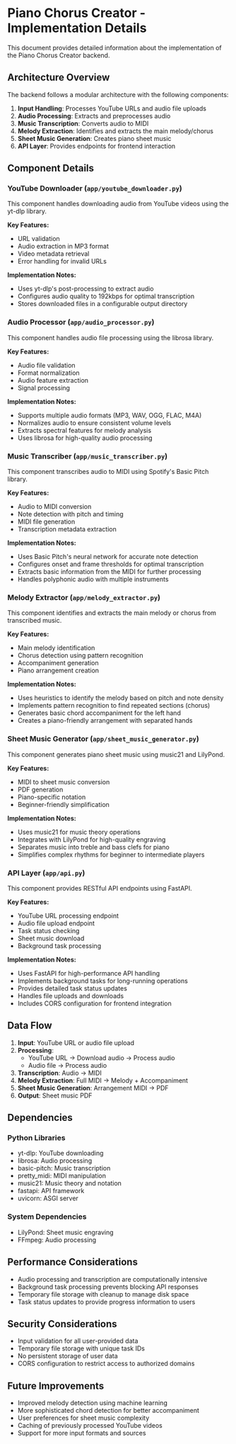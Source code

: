 # Piano Chorus Creator - Implementation Details

This document provides detailed information about the implementation of the Piano Chorus Creator backend.

## Architecture Overview

The backend follows a modular architecture with the following components:

1. **Input Handling**: Processes YouTube URLs and audio file uploads
2. **Audio Processing**: Extracts and preprocesses audio
3. **Music Transcription**: Converts audio to MIDI
4. **Melody Extraction**: Identifies and extracts the main melody/chorus
5. **Sheet Music Generation**: Creates piano sheet music
6. **API Layer**: Provides endpoints for frontend interaction

## Component Details

### YouTube Downloader (`app/youtube_downloader.py`)

This component handles downloading audio from YouTube videos using the yt-dlp library.

**Key Features:**
- URL validation
- Audio extraction in MP3 format
- Video metadata retrieval
- Error handling for invalid URLs

**Implementation Notes:**
- Uses yt-dlp's post-processing to extract audio
- Configures audio quality to 192kbps for optimal transcription
- Stores downloaded files in a configurable output directory

### Audio Processor (`app/audio_processor.py`)

This component handles audio file processing using the librosa library.

**Key Features:**
- Audio file validation
- Format normalization
- Audio feature extraction
- Signal processing

**Implementation Notes:**
- Supports multiple audio formats (MP3, WAV, OGG, FLAC, M4A)
- Normalizes audio to ensure consistent volume levels
- Extracts spectral features for melody analysis
- Uses librosa for high-quality audio processing

### Music Transcriber (`app/music_transcriber.py`)

This component transcribes audio to MIDI using Spotify's Basic Pitch library.

**Key Features:**
- Audio to MIDI conversion
- Note detection with pitch and timing
- MIDI file generation
- Transcription metadata extraction

**Implementation Notes:**
- Uses Basic Pitch's neural network for accurate note detection
- Configures onset and frame thresholds for optimal transcription
- Extracts basic information from the MIDI for further processing
- Handles polyphonic audio with multiple instruments

### Melody Extractor (`app/melody_extractor.py`)

This component identifies and extracts the main melody or chorus from transcribed music.

**Key Features:**
- Main melody identification
- Chorus detection using pattern recognition
- Accompaniment generation
- Piano arrangement creation

**Implementation Notes:**
- Uses heuristics to identify the melody based on pitch and note density
- Implements pattern recognition to find repeated sections (chorus)
- Generates basic chord accompaniment for the left hand
- Creates a piano-friendly arrangement with separated hands

### Sheet Music Generator (`app/sheet_music_generator.py`)

This component generates piano sheet music using music21 and LilyPond.

**Key Features:**
- MIDI to sheet music conversion
- PDF generation
- Piano-specific notation
- Beginner-friendly simplification

**Implementation Notes:**
- Uses music21 for music theory operations
- Integrates with LilyPond for high-quality engraving
- Separates music into treble and bass clefs for piano
- Simplifies complex rhythms for beginner to intermediate players

### API Layer (`app/api.py`)

This component provides RESTful API endpoints using FastAPI.

**Key Features:**
- YouTube URL processing endpoint
- Audio file upload endpoint
- Task status checking
- Sheet music download
- Background task processing

**Implementation Notes:**
- Uses FastAPI for high-performance API handling
- Implements background tasks for long-running operations
- Provides detailed task status updates
- Handles file uploads and downloads
- Includes CORS configuration for frontend integration

## Data Flow

1. **Input**: YouTube URL or audio file upload
2. **Processing**: 
   - YouTube URL → Download audio → Process audio
   - Audio file → Process audio
3. **Transcription**: Audio → MIDI
4. **Melody Extraction**: Full MIDI → Melody + Accompaniment
5. **Sheet Music Generation**: Arrangement MIDI → PDF
6. **Output**: Sheet music PDF

## Dependencies

### Python Libraries
- yt-dlp: YouTube downloading
- librosa: Audio processing
- basic-pitch: Music transcription
- pretty_midi: MIDI manipulation
- music21: Music theory and notation
- fastapi: API framework
- uvicorn: ASGI server

### System Dependencies
- LilyPond: Sheet music engraving
- FFmpeg: Audio processing

## Performance Considerations

- Audio processing and transcription are computationally intensive
- Background task processing prevents blocking API responses
- Temporary file storage with cleanup to manage disk space
- Task status updates to provide progress information to users

## Security Considerations

- Input validation for all user-provided data
- Temporary file storage with unique task IDs
- No persistent storage of user data
- CORS configuration to restrict access to authorized domains

## Future Improvements

- Improved melody detection using machine learning
- More sophisticated chord detection for better accompaniment
- User preferences for sheet music complexity
- Caching of previously processed YouTube videos
- Support for more input formats and sources
